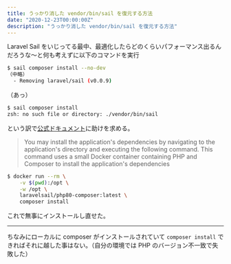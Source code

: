 ```yaml
---
title: うっかり消した vendor/bin/sail を復元する方法
date: "2020-12-23T00:00:00Z"
description: "うっかり消した vendor/bin/sail を復元する方法"
---
```


Laravel Sail をいじってる最中、最適化したらどのくらいパフォーマンス出るんだろうな～と何も考えずに以下のコマンドを実行

```bash
$ sail composer install --no-dev
（中略）
  - Removing laravel/sail (v0.0.9)
```

（あっ）

```bash
$ sail composer install
zsh: no such file or directory: ./vendor/bin/sail
```

という訳で[公式ドキュメント](https://laravel.com/docs/8.x/sail#installing-composer-dependencies-for-existing-projects)に助けを求める。
> You may install the application's dependencies by navigating to the application's directory and executing the following command. This command uses a small Docker container containing PHP and Composer to install the application's dependencies

```bash
$ docker run --rm \
    -v $(pwd):/opt \
    -w /opt \
    laravelsail/php80-composer:latest \
    composer install
```

これで無事にインストールし直せた。

---

ちなみにローカルに composer がインストールされていて `composer install` できればそれに越した事はない。（自分の環境では PHP のバージョン不一致で失敗した）
